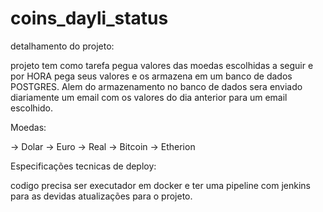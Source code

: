 # coins_dayli_status

detalhamento do projeto:

projeto tem como tarefa pegua valores das moedas escolhidas a seguir e por HORA pega seus valores e os armazena em um banco de dados POSTGRES. Alem do armazenamento no banco de dados sera enviado diariamente um email com os valores do dia anterior para um email escolhido.


Moedas:

-> Dolar
-> Euro
-> Real 
-> Bitcoin
-> Etherion


Especificações tecnicas de deploy:

codigo precisa ser executador em docker e ter uma pipeline com jenkins para as devidas atualizações para o projeto.